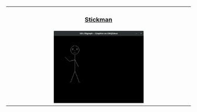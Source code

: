 <table align="center">
    <tr align="center" valign="center">
        <td> <h3><a href="./Stickman.c">Stickman</a></h3> </td>
    </tr>
    <tr align="center" valign="center">
        <td>
            <img src="./Output/Stickman_output.png" alt="Stickman output" width="50%" />
        </td>
    </tr>
</table>

